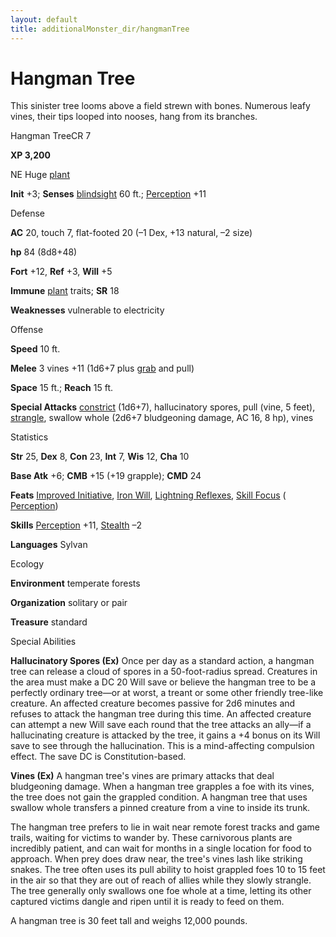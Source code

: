 ```yaml
---
layout: default
title: additionalMonster_dir/hangmanTree
---
```

# Hangman Tree

This sinister tree looms above a field strewn with bones. Numerous leafy vines, their tips looped into nooses, hang from its branches.

Hangman TreeCR 7

**XP 3,200**

NE Huge [plant](monsters/creatureTypes#_plant)

**Init** +3; **Senses** [blindsight](monster_dir/universalMonsterRules#_blindsight) 60 ft.; [Perception](additionalMonsters/../skill_dir/perception#_perception) +11

Defense

**AC** 20, touch 7, flat-footed 20 (–1 Dex, +13 natural, –2 size)

**hp** 84 (8d8+48)

**Fort** +12, **Ref** +3, **Will** +5

**Immune** [plant](monsters/creatureTypes#_plant) traits; **SR** 18

**Weaknesses** vulnerable to electricity

Offense

**Speed** 10 ft.

**Melee** 3 vines +11 (1d6+7 plus [grab](monster_dir/universalMonsterRules#_grab) and pull)

**Space** 15 ft.; **Reach** 15 ft.

**Special Attacks** [constrict](monsters/universalMonsterRules#_constrict) (1d6+7), hallucinatory spores, pull (vine, 5 feet), [strangle](monster_dir/universalMonsterRules#_strangle), swallow whole (2d6+7 bludgeoning damage, AC 16, 8 hp), vines

Statistics

**Str** 25, **Dex** 8, **Con** 23, **Int** 7, **Wis** 12, **Cha** 10

**Base Atk** +6; **CMB** +15 (+19 grapple); **CMD** 24

**Feats** [Improved Initiative](additionalMonsters/../feats#_improved-initiative), [Iron Will](additionalMonster_dir/../feats#_iron-will), [Lightning Reflexes](additionalMonster_dir/../feats#_lightning-reflexes), [Skill Focus](additionalMonster_dir/../feats#_skill-focus) ( [Perception](additionalMonster_dir/../skill_dir/perception#_perception))

**Skills** [Perception](additionalMonsters/../skill_dir/perception#_perception) +11, [Stealth](additionalMonsters/../skill_dir/stealth#_stealth) –2

**Languages** Sylvan

Ecology

**Environment** temperate forests

**Organization** solitary or pair

**Treasure** standard

Special Abilities

**Hallucinatory Spores (Ex)** Once per day as a standard action, a hangman tree can release a cloud of spores in a 50-foot-radius spread. Creatures in the area must make a DC 20 Will save or believe the hangman tree to be a perfectly ordinary tree—or at worst, a treant or some other friendly tree-like creature. An affected creature becomes passive for 2d6 minutes and refuses to attack the hangman tree during this time. An affected creature can attempt a new Will save each round that the tree attacks an ally—if a hallucinating creature is attacked by the tree, it gains a +4 bonus on its Will save to see through the hallucination. This is a mind-affecting compulsion effect. The save DC is Constitution-based.

**Vines (Ex)** A hangman tree's vines are primary attacks that deal bludgeoning damage. When a hangman tree grapples a foe with its vines, the tree does not gain the grappled condition. A hangman tree that uses swallow whole transfers a pinned creature from a vine to inside its trunk.

The hangman tree prefers to lie in wait near remote forest tracks and game trails, waiting for victims to wander by. These carnivorous plants are incredibly patient, and can wait for months in a single location for food to approach. When prey does draw near, the tree's vines lash like striking snakes. The tree often uses its pull ability to hoist grappled foes 10 to 15 feet in the air so that they are out of reach of allies while they slowly strangle. The tree generally only swallows one foe whole at a time, letting its other captured victims dangle and ripen until it is ready to feed on them.

A hangman tree is 30 feet tall and weighs 12,000 pounds.

